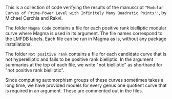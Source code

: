 This is a collection of code verifying the results of the manuscript ``"Modular Curves of Prime-Power Level with Infinitely Many Quadratic Points''``, by Michael Cerchia and Rakvi.

The folder ``Magma Code`` contains a file for each positive rank bielliptic modular curve where Magma is used in its argument. The file names correspond to the LMFDB labels. Each file can be run in Magma as is, without any package installations. 

The folder ``Not positive rank`` contains a file for each candidate curve that is not hyperelliptic and fails to be positive rank bielliptic. In the argument summaries at the top of each file, we write "not bielliptic" as shorthand for "not positive rank bielliptic". 

Since computing automorphism groups of these curves sometimes takes a long time, we have provided models for every genus one quotient curve that is required in an argument. These are commented out in the files. 
